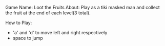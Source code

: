 Game Name: Loot the Fruits
About: Play as a tiki masked man and collect the fruit at the end of each level(3 total).

How to Play:
- 'a' and 'd' to move left and right respectively
- space to jump
